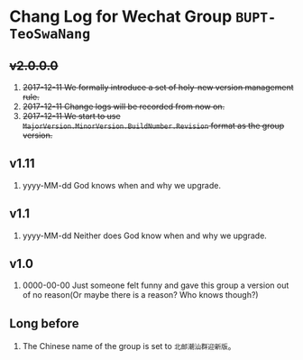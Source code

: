 # Chang Log for Wechat Group ``BUPT-TeoSwaNang``

## ~~v2.0.0.0~~

1. ~~2017-12-11 We formally introduce a set of holy-new version management rule.~~
2. ~~2017-12-11 Change logs will be recorded from now on.~~
3. ~~2017-12-11 We start to use ``MajorVersion.MinorVersion.BuildNumber.Revision`` format as the group version.~~

## v1.11

1. yyyy-MM-dd God knows when and why we upgrade.

## v1.1

1. yyyy-MM-dd Neither does God know when and why we upgrade.

## v1.0

1. 0000-00-00 Just someone felt funny and gave this group a version out of no reason(Or maybe there is a reason? Who knows though?)

## Long before

1. The Chinese name of the group is set to ``北邮潮汕群迎新版``。
